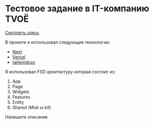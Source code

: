 # Тестовое задание в IT-компанию TVOЁ
[Смотреть здесь](https://test-app-mwxh.vercel.app/)

В проекте я использовал следующие технологии:
- [Next](https://nextjs.org/)
- [Vercel](https://vercel.com/sergeys-projects)
- [tailwindcss](https://tailwindcss.com/)

Я использовал FSD архитектуру которая состоит из:
1. App
2. Page
3. Widgets
4. Features
5. Entity
6. Shared (Мой ui kit)

Напишите описание